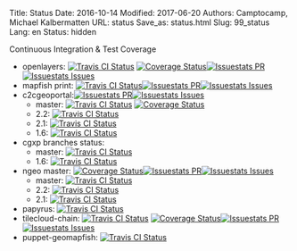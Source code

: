Title: Status
Date: 2016-10-14
Modified: 2017-06-20
Authors: Camptocamp, Michael Kalbermatten
URL: status
Save_as: status.html
Slug: 99_status
Lang: en
Status: hidden

Continuous Integration & Test Coverage

* openlayers: [![Travis CI Status](https://secure.travis-ci.org/openlayers/openlayers.svg)](http://travis-ci.org/#!/openlayers/openlayers) [![Coverage Status](https://coveralls.io/repos/openlayers/openlayers/badge.svg?branch=master)](https://coveralls.io/r/openlayers/openlayers?branch=master)[![Issuestats PR](http://issuestats.com/github/openlayers/openlayers/badge/pr)](http://issuestats.com/github/openlayers/openlayers)[![Issuestats Issues](http://issuestats.com/github/openlayers/openlayers/badge/issue)](http://issuestats.com/github/openlayers/openlayers)
* mapfish print: [![Travis CI Status](https://travis-ci.org/mapfish/mapfish-print.svg)](https://travis-ci.org/mapfish/mapfish-print/branches)[![Issuestats PR](http://issuestats.com/github/mapfish/mapfish-print/badge/pr)](http://issuestats.com/github/mapfish/mapfish-print)[![Issuestats Issues](http://issuestats.com/github/mapfish/mapfish-print/badge/issue)](http://issuestats.com/github/mapfish/mapfish-print)
* c2cgeoportal:[![Issuestats PR](http://issuestats.com/github/camptocamp/c2cgeoportal/badge/pr)](http://issuestats.com/github/camptocamp/c2cgeoportal)[![Issuestats Issues](http://issuestats.com/github/camptocamp/c2cgeoportal/badge/issue)](http://issuestats.com/github/camptocamp/c2cgeoportal)
    * master:  [![Travis CI Status](https://secure.travis-ci.org/camptocamp/c2cgeoportal.svg?branch=master)](https://travis-ci.org/camptocamp/c2cgeoportal/branches) [![Coverage Status](https://coveralls.io/repos/camptocamp/c2cgeoportal/badge.svg?branch=master&service=github)](https://coveralls.io/github/camptocamp/c2cgeoportal?branch=master)
    * 2.2: [![Travis CI Status](https://travis-ci.org/camptocamp/c2cgeoportal.svg?branch=2.2)](https://travis-ci.org/camptocamp/c2cgeoportal/branches)
    * 2.1: [![Travis CI Status](https://travis-ci.org/camptocamp/c2cgeoportal.svg?branch=2.1)](https://travis-ci.org/camptocamp/c2cgeoportal/branches)
    * 1.6: [![Travis CI Status](https://travis-ci.org/camptocamp/c2cgeoportal.svg?branch=1.6)](https://travis-ci.org/camptocamp/c2cgeoportal/branches)
* cgxp  branches status: 
    * master:  [![Travis CI Status](https://travis-ci.org/camptocamp/cgxp.svg?branch=master)](https://travis-ci.org/camptocamp/cgxp/branches) 
    * 1.6: [![Travis CI Status](https://travis-ci.org/camptocamp/ngeo.svg?branch=master)](https://travis-ci.org/camptocamp/cgxp/branches)
* ngeo master: [![Coverage Status](https://coveralls.io/repos/github/camptocamp/ngeo/badge.svg?branch=master)](https://coveralls.io/github/camptocamp/ngeo?branch=master)[![Issuestats PR](http://issuestats.com/github/camptocamp/ngeo/badge/pr)](http://issuestats.com/github/camptocamp/ngeo)[![Issuestats Issues](http://issuestats.com/github/camptocamp/ngeo/badge/issue)](http://issuestats.com/github/camptocamp/ngeo)
    * master: [![Travis CI Status](https://travis-ci.org/camptocamp/ngeo.svg?branch=master)](https://travis-ci.org/camptocamp/ngeo/branches)
    * 2.2: [![Travis CI Status](https://travis-ci.org/camptocamp/ngeo.svg?branch=2.2)](https://travis-ci.org/camptocamp/ngeo/2.2)
    * 2.1: [![Travis CI Status](https://travis-ci.org/camptocamp/ngeo.svg?branch=2.1)](https://travis-ci.org/camptocamp/ngeo/2.1)
* papyrus: [![Travis CI Status](https://travis-ci.org/elemoine/papyrus.svg?branch=master)](https://travis-ci.org/elemoine/papyrus/branches) 
* tilecloud-chain: [![Travis CI Status](https://travis-ci.org/sbrunner/tilecloud-chain.svg?branch=master)](https://travis-ci.org/sbrunner/tilecloud-chain/branches) [![Coverage Status](https://coveralls.io/repos/sbrunner/tilecloud-chain/badge.svg?branch=master&service=github)](https://coveralls.io/github/sbrunner/tilecloud-chain?branch=master)[![Issuestats PR](http://issuestats.com/github/sbrunner/tilecloud-chain/badge/pr)](http://issuestats.com/github/sbrunner/tilecloud-chain)[![Issuestats Issues](http://issuestats.com/github/sbrunner/tilecloud-chain/badge/issue)](http://issuestats.com/github/sbrunner/tilecloud-chain)
* puppet-geomapfish:  [![Travis CI Status](https://travis-ci.com/camptocamp/puppet-geomapfish.svg?token=85F5zimN46FwjNsUvVKm&branch=master)](https://travis-ci.com/camptocamp/puppet-geomapfish/branches)
